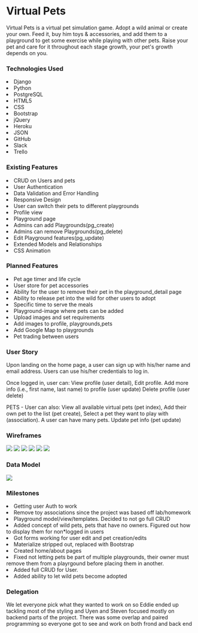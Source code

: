 <h1>Virtual Pets</h1>

Virtual Pets is a virtual pet simulation game. Adopt a wild animal or create your own. Feed it, buy him toys & accessories, and add them to a playground to get some exercise while playing with other pets. Raise your pet and care for it throughout each stage growth, your pet's growth depends on you.

<h3>Technologies Used</h3>
    <lu>
        <li>Django</li>
        <li>Python</li>
        <li>PostgreSQL</li>
        <li>HTML5</li>
        <li>CSS</li>
        <li>Bootstrap</li>
        <li>jQuery</li>
        <li>Heroku</li>
        <li>JSON</li>
        <li>GitHub</li>
        <li>Slack</li>
        <li>Trello</li>
    </lu>

<h3>Existing Features</h3>
    <lu>
        <li>CRUD on Users and pets</li>
        <li>User Authentication</li>
        <li>Data Validation and Error Handling</li>
        <li>Responsive Design</li>
        <li>User can switch their pets to different playgrounds</li>
        <li>Profile view</li>
        <li>Playground page</li>
        <li>Admins can add Playgrounds(pg_create)</li>
        <li>Admins can remove Playgrounds(pg_delete)</li>
        <li>Edit Playground features(pg_update)</li>
        <li>Extended Models and Relationships</li>
        <li>CSS Animation</li>
    </lu>

<h3>Planned Features</h3>
    <lu>
        <li>Pet age timer and life cycle</li>
        <li>User store for pet accessories</li>
        <li>Ability for the user to remove their pet in the playground_detail page </li>
        <li>Ability to release pet into the wild for other users to adopt</li>
        <li>Specific time to serve the meals</li>
        <li>Playground-image where pets can be added</li>
        <li>Upload images and set requirements</li>
        <li>Add images to profile, playgrounds,pets </li>
        <li>Add Google Map to playgrounds</li>
        <li>Pet trading between users</li>
    </lu>
    
<h3>User Story</h3>
Upon landing on the home page, a user can sign up with his/her name and email address. 
Users can use his/her credentials to log in.

Once logged in, user can:
View profile (user detail), 
Edit profile. Add more info (i.e., first name, last name) to profile (user update)
Delete profile (user delete)


PETS - User can also:
View all available virtual pets (pet index), 
Add their own pet to the list (pet create), 
Select a pet they want to play with (association). A user can have many pets.
Update pet info (pet update)

<h3>Wireframes</h3>
<img src="virtualpets/main_app/static/images/home.png">
<img src="virtualpets/main_app/static/images/about.png">
<img src="virtualpets/main_app/static/images/petindex.png">
<img src="virtualpets/main_app/static/images/petdetails.png">
<img src="virtualpets/main_app/static/images/pgindex.png">
<img src="virtualpets/main_app/static/images/pgdetails.png">

<h3>Data Model</h3>
<img src="virtualpets/main_app/static/images/model.png">

<h3> Milestones</h3>
    <lu>
        <li>Getting user Auth to work</li>
        <li>Remove toy associations since the project was based off lab/homework</li>
        <li>Playground model/view/templates. Decided to not go full CRUD</li>
        <li>Added concept of wild pets, pets that have no owners. Figured out how to display them for non*logged in users</li>
        <li>Got forms working for user edit and pet creation/edits</li>
        <li>Materialize stripped out, replaced with Bootstrap</li>
        <li>Created home/about pages</li>
    <li>Fixed not letting pets be part of multiple playgrounds, their owner must remove them from a playrgound before placing them in another.</li>
        <li>Added full CRUD for User.</li>
        <li>Added ability to let wild pets become adopted</li>
    </lu>

<h3>Delegation</h3>

We let everyone pick what they wanted to work on so Eddie ended up tackling most of the styling and Uyen and Steven focused mostly on backend parts of the project. There was some overlap and paired programming so everyone got to see and work on both frond and back end

